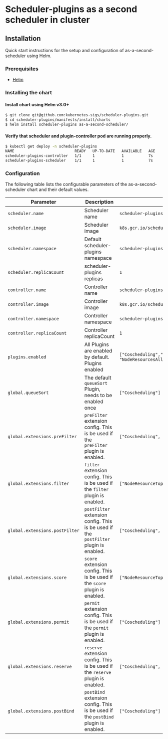 # Scheduler-plugins as a second scheduler in cluster

## Installation

Quick start instructions for the setup and configuration of as-a-second-scheduler using Helm.

### Prerequisites

- [Helm](https://helm.sh/docs/intro/quickstart/#install-helm)

### Installing the chart


#### Install chart using Helm v3.0+

```bash
$ git clone git@github.com:kubernetes-sigs/scheduler-plugins.git
$ cd scheduler-plugins/manifests/install/charts
$ helm install scheduler-plugins as-a-second-scheduler/
```

#### Verify that scheduler and plugin-controller pod are running properly.

```bash
$ kubectl get deploy -n scheduler-plugins
NAME                           READY   UP-TO-DATE   AVAILABLE   AGE
scheduler-plugins-controller   1/1     1            1           7s
scheduler-plugins-scheduler    1/1     1            1           7s
```

### Configuration

The following table lists the configurable parameters of the as-a-second-scheduler chart and their default values.

| Parameter                               | Description                                                                                                                               | Default                                                 |
| --------------------------------------- | ----------------------------------------------------------------------------------------------------------------------------------------- | ------------------------------------------------------- |
| `scheduler.name`                        | Scheduler name                                                                                                                            | `scheduler-plugins-scheduler`                           |
| `scheduler.image`                       | Scheduler image                                                                                                                           | `k8s.gcr.io/scheduler-plugins/kube-scheduler:v0.22.6`   |
| `scheduler.namespace`                   | Default scheduler-plugins namespace                                                                                                                       | `scheduler-plugins`                                     |
| `scheduler.replicaCount`                | scheduler-plugins replicas                                                                                                                    | `1`                                                     |
| `controller.name`                       | Controller name                                                                                                                           | `scheduler-plugins-controller`                          |
| `controller.image`                      | Controller image                                                                                                                          | `k8s.gcr.io/scheduler-plugins/controller:v0.22.6`       |
| `controller.namespace`                  | Controller namespace                                                                                                                      | `scheduler-plugins`                                     |    
| `controller.replicaCount`               | Controller replicaCount                                                                                                                   | `1`                                                     |
| `plugins.enabled`                       | All Plugins are enabled by default. Plugins enabled                                                                                                                           | `["Coscheduling","CapacityScheduling","NodeResourceTopologyMatch", "NodeResourcesAllocatable"]` |
| `global.queueSort`                      | The default `queueSort` Plugin, needs to be enabled once                                                                                       | `["Coscheduling"]`                                      |
| `global.extensions.preFilter`           | `preFilter` extension config. This is be used if the `preFilter` plugin is enabled.                                                                                                               | `["Coscheduling", "CapacityScheduling"]`                |
| `global.extensions.filter`              | `filter` extension config. This is be used if the `filter` plugin is enabled.                                                                                                                  | `["NodeResourceTopologyMatch"]`                         |
| `global.extensions.postFilter`          | `postFilter` extension config. This is be used if the `postFilter` plugin is enabled.                                                                                                              | `["Coscheduling", "CapacityScheduling"]`                |
| `global.extensions.score`               | `score` extension config. This is be used if the `score` plugin is enabled.                                                                                                                   | `["NodeResourceTopologyMatch", "NodeResourcesAllocatable"]` |
| `global.extensions.permit`              | `permit` extension config. This is be used if the `permit` plugin is enabled.                                                                                                                  | `["Coscheduling"]`                                      |
| `global.extensions.reserve`             | `reserve` extension config. This is be used if the `reserve` plugin is enabled.                                                                                                                 | `["Coscheduling", "CapacityScheduling"]`                |
| `global.extensions.postBind`            | `postBind` extension config. This is be used if the `postBind` plugin is enabled.                                                                                                                | `["Coscheduling"]`                                      |

